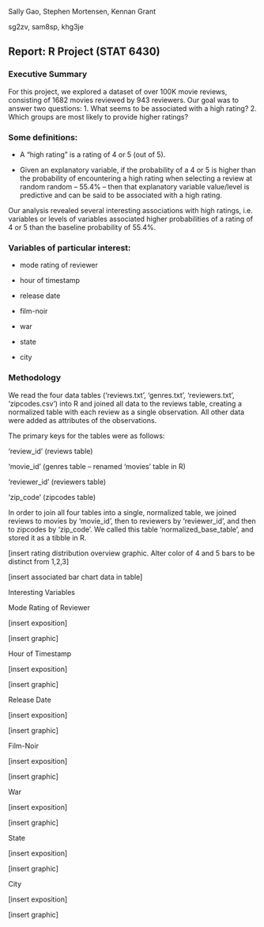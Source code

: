 Sally Gao, Stephen Mortensen, Kennan Grant

sg2zv, sam8sp, khg3je

Report: R Project (STAT 6430)
-----------------------------

### Executive Summary

For this project, we explored a dataset of over 100K movie reviews,
consisting of 1682 movies reviewed by 943 reviewers. Our goal was to
answer two questions: 1. What seems to be associated with a high rating?
2. Which groups are most likely to provide higher ratings?

### Some definitions: 

-   A “high rating” is a rating of 4 or 5 (out of 5).

-   Given an explanatory variable, if the probability of a 4 or 5 is
    higher than the probability of encountering a high rating when
    selecting a review at random random – 55.4% – then that explanatory
    variable value/level is predictive and can be said to be associated
    with a high rating.

Our analysis revealed several interesting associations with high
ratings, i.e. variables or levels of variables associated higher
probabilities of a rating of 4 or 5 than the baseline probability of
55.4%.

### Variables of particular interest:

-   mode rating of reviewer

-   hour of timestamp

-   release date

-   film-noir

-   war

-   state

-   city

### Methodology

We read the four data tables (‘reviews.txt’, ‘genres.txt’,
‘reviewers.txt’, ‘zipcodes.csv’) into R and joined all data to the
reviews table, creating a normalized table with each review as a single
observation. All other data were added as attributes of the
observations.

The primary keys for the tables were as follows:

‘review\_id’ (reviews table)

‘movie\_id’ (genres table – renamed ‘movies’ table in R)

‘reviewer\_id’ (reviewers table)

‘zip\_code’ (zipcodes table)

In order to join all four tables into a single, normalized table, we
joined reviews to movies by ‘movie\_id’, then to reviewers by
‘reviewer\_id’, and then to zipcodes by ‘zip\_code’. We called this
table ‘normalized\_base\_table’, and stored it as a tibble in R.

\[insert rating distribution overview graphic. Alter color of 4 and 5
bars to be distinct from 1,2,3\]

\[insert associated bar chart data in table\]

Interesting Variables

Mode Rating of Reviewer

\[insert exposition\]

\[insert graphic\]

Hour of Timestamp

\[insert exposition\]

\[insert graphic\]

Release Date

\[insert exposition\]

\[insert graphic\]

Film-Noir

\[insert exposition\]

\[insert graphic\]

War

\[insert exposition\]

\[insert graphic\]

State

\[insert exposition\]

\[insert graphic\]

City

\[insert exposition\]

\[insert graphic\]
